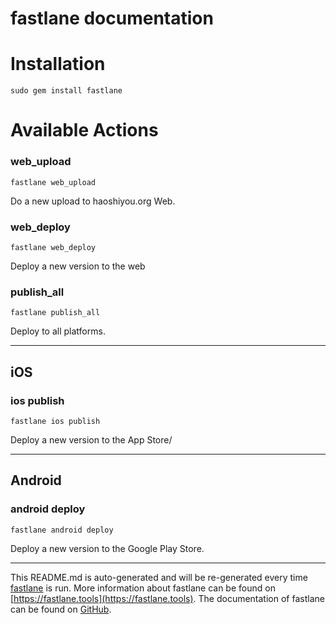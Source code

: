 fastlane documentation
================
# Installation
```
sudo gem install fastlane
```
# Available Actions
### web_upload
```
fastlane web_upload
```
Do a new upload to haoshiyou.org Web.
### web_deploy
```
fastlane web_deploy
```
Deploy a new version to the web
### publish_all
```
fastlane publish_all
```
Deploy to all platforms.

----

## iOS
### ios publish
```
fastlane ios publish
```
Deploy a new version to the App Store/

----

## Android
### android deploy
```
fastlane android deploy
```
Deploy a new version to the Google Play Store.

----

This README.md is auto-generated and will be re-generated every time [fastlane](https://fastlane.tools) is run.
More information about fastlane can be found on [https://fastlane.tools](https://fastlane.tools).
The documentation of fastlane can be found on [GitHub](https://github.com/fastlane/fastlane/tree/master/fastlane).
